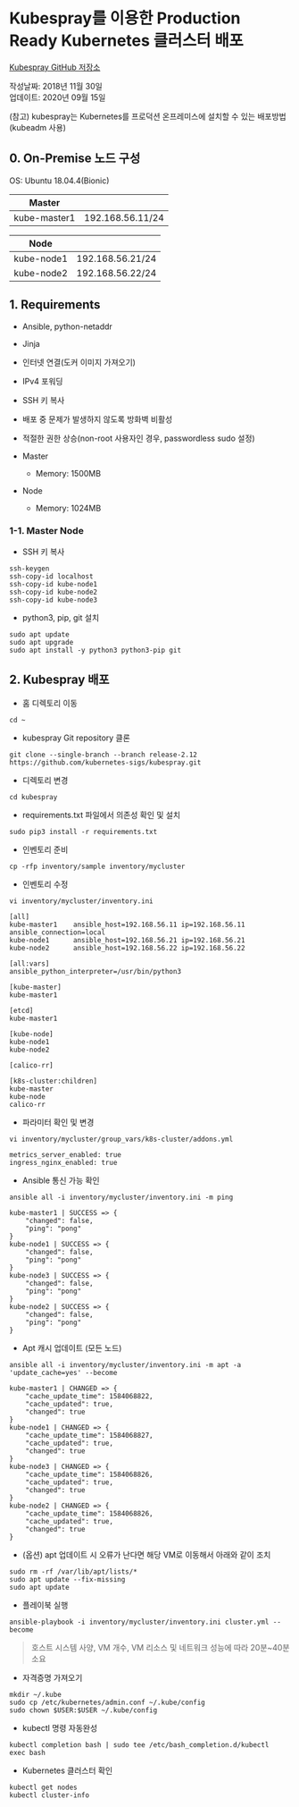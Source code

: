 # Kubespray를 이용한 Production Ready Kubernetes 클러스터 배포
[Kubespray GitHub 저장소](https://github.com/kubernetes-sigs/kubespray)

작성날짜: 2018년 11월 30일  
업데이트: 2020년 09월 15일

(참고) kubespray는 Kubernetes를 프로덕션 온프레미스에 설치할 수 있는 배포방법(kubeadm 사용)

## 0. On-Premise 노드 구성
OS: Ubuntu 18.04.4(Bionic)  

| Master       |                  |
|--------------|------------------|
| kube-master1 | 192.168.56.11/24 |

| Node         |                  |
|--------------|------------------|
| kube-node1   | 192.168.56.21/24 |
| kube-node2   | 192.168.56.22/24 |


## 1. Requirements
- Ansible, python-netaddr
- Jinja
- 인터넷 연결(도커 이미지 가져오기)
- IPv4 포워딩
- SSH 키 복사
- 배포 중 문제가 발생하지 않도록 방화벽 비활성
- 적절한 권한 상승(non-root 사용자인 경우, passwordless sudo 설정)

- Master
  * Memory: 1500MB
- Node
  * Memory: 1024MB 

### 1-1. Master Node
- SSH 키 복사
```
ssh-keygen  
ssh-copy-id localhost  
ssh-copy-id kube-node1  
ssh-copy-id kube-node2  
ssh-copy-id kube-node3  
```

- python3, pip, git 설치
```  
sudo apt update  
sudo apt upgrade
sudo apt install -y python3 python3-pip git
```

## 2. Kubespray 배포

- 홈 디렉토리 이동
```
cd ~
```

- kubespray Git repository 클론
```
git clone --single-branch --branch release-2.12 https://github.com/kubernetes-sigs/kubespray.git  
```

- 디렉토리 변경
```
cd kubespray
```

- requirements.txt 파일에서 의존성 확인 및 설치
```
sudo pip3 install -r requirements.txt  
```

- 인벤토리 준비
```
cp -rfp inventory/sample inventory/mycluster  
```

- 인벤토리 수정 
```
vi inventory/mycluster/inventory.ini
```

```
[all]  
kube-master1	ansible_host=192.168.56.11 ip=192.168.56.11 ansible_connection=local
kube-node1      ansible_host=192.168.56.21 ip=192.168.56.21
kube-node2 	    ansible_host=192.168.56.22 ip=192.168.56.22

[all:vars]  
ansible_python_interpreter=/usr/bin/python3

[kube-master]  
kube-master1 

[etcd]  
kube-master1  

[kube-node]  
kube-node1  
kube-node2

[calico-rr]  

[k8s-cluster:children]  
kube-master  
kube-node  
calico-rr
```

- 파라미터 확인 및 변경
```
vi inventory/mycluster/group_vars/k8s-cluster/addons.yml
```
```
metrics_server_enabled: true
ingress_nginx_enabled: true
```

- Ansible 통신 가능 확인
```
ansible all -i inventory/mycluster/inventory.ini -m ping

kube-master1 | SUCCESS => {
    "changed": false,
    "ping": "pong"
}
kube-node1 | SUCCESS => {
    "changed": false,
    "ping": "pong"
}
kube-node3 | SUCCESS => {
    "changed": false,
    "ping": "pong"
}
kube-node2 | SUCCESS => {
    "changed": false,
    "ping": "pong"
}
```

- Apt 캐시 업데이트 (모든 노드)
```
ansible all -i inventory/mycluster/inventory.ini -m apt -a 'update_cache=yes' --become

kube-master1 | CHANGED => {
    "cache_update_time": 1584068822,
    "cache_updated": true,
    "changed": true
}
kube-node1 | CHANGED => {
    "cache_update_time": 1584068827,
    "cache_updated": true,
    "changed": true
}
kube-node3 | CHANGED => {
    "cache_update_time": 1584068826,
    "cache_updated": true,
    "changed": true
}
kube-node2 | CHANGED => {
    "cache_update_time": 1584068826,
    "cache_updated": true,
    "changed": true
}
```

- (옵션) apt 업데이트 시 오류가 난다면 해당 VM로 이동해서 아래와 같이 조치
```
sudo rm -rf /var/lib/apt/lists/*
sudo apt update --fix-missing
sudo apt update
```

- 플레이북 실행
```
ansible-playbook -i inventory/mycluster/inventory.ini cluster.yml --become
```
> 호스트 시스템 사양, VM 개수, VM 리소스 및 네트워크 성능에 따라 20분~40분 소요

- 자격증명 가져오기
```
mkdir ~/.kube
sudo cp /etc/kubernetes/admin.conf ~/.kube/config
sudo chown $USER:$USER ~/.kube/config
```

- kubectl 명령 자동완성
```
kubectl completion bash | sudo tee /etc/bash_completion.d/kubectl
exec bash
```


- Kubernetes 클러스터 확인
```
kubectl get nodes
kubectl cluster-info
```
